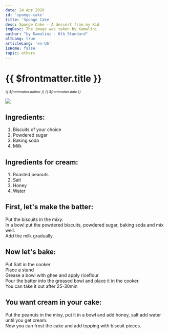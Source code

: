 ```yaml
---
date: 24 Apr 2020
id: 'sponge-cake'
title: 'Sponge Cake'
desc: Sponge Cake - A dessert from my Kid
imgDesc: The image was taken by Kamalini
author: "by Kamalini - 6th Standard"
altLang: true
articleLang: 'en-US'
isHome: false
topic: others
---
```


<altLang />

# {{ $frontmatter.title }}
<i style="font-size: 0.75em;"> {{ $frontmatter.author }} {{ $frontmatter.date }} </i>

![](/img/others/sponge-cake/_thumbnail.png)

## Ingredients:

1. Biscuits of your choice  
2. Powdered sugar  
3. Baking soda  
4. Milk  

## Ingredients for cream:

1. Roasted peanuts  
2. Salt
3. Honey
4. Water

## First, let's make the batter:

Put the biscuits in the mixy.   
In a bowl put the powdered biscuits, powdered sugar, baking soda and mix well.  
Add the milk gradually.  

## Now let's bake:

Put Salt in the cooker  
Place a stand  
Grease a bowl with ghee and apply riceflour  
Pour the batter into the greased bowl and place it in the cooker.  
You can take it out after 25-30min  

## You want cream in your cake:

Put the peanuts in the mixy, put it in a bowl and add honey, salt add water until you get cream.  
Now you can frost the cake and add topping with biscuit pieces.

